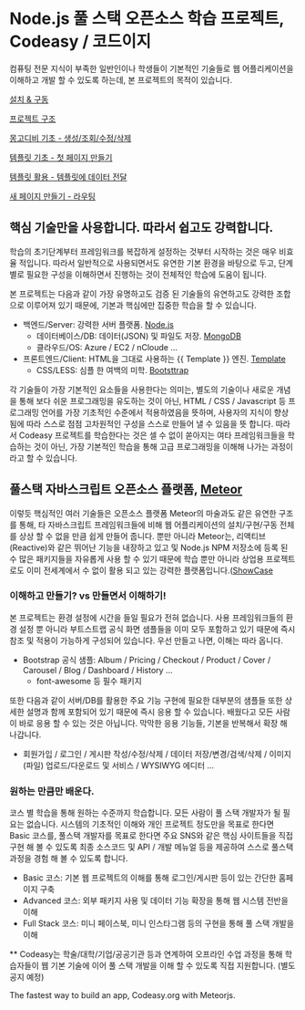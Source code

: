 # Node.js 풀 스택 오픈소스 학습 프로젝트, Codeasy / 코드이지  

컴퓨팅 전문 지식이 부족한 일반인이나 학생들이 기본적인 기술들로 웹 어플리케이션을 이해하고 개발 할 수 있도록 하는데, 본 프로젝트의 목적이 있습니다.

[설치 & 구동](/docs/install&run.md)

[프로젝트 구조](/docs/project_structure.md)

[몽고디비 기초 - 생성/조회/수정/삭제](/docs/mongodb_basic.md)

[템플릿 기초 - 첫 페이지 만들기](/docs/template_basic.md)

[템플릿 활용 - 템플릿에 데이터 전달](/docs/template_basic2.md)

[새 페이지 만들기 - 라우팅](/docs/routing.md)


## 핵심 기술만을 사용합니다. 따라서 쉽고도 강력합니다.
학습의 초기단계부터 프레임워크를 복잡하게 설정하는 것부터 시작하는 것은 매우 비효율 적입니다. 따라서 일반적으로 사용되면서도 유연한 기본 환경을 바탕으로 두고, 단계별로 필요한 구성을 이해하면서 진행하는 것이 전체적인 학습에 도움이 됩니다.

본 프로젝트는 다음과 같이 가장 유명하고도 검증 된 기술들의 유연하고도 강력한 조합으로 이루어져 있기 때문에, 기본과 핵심에만 집중한 학습을 할 수 있습니다. 

- 백엔드/Server: 강력한 서버 플랫폼. [Node.js](https://nodejs.org/)
  - 데이터베이스/DB: 데이터(JSON) 및 파일도 저장. [MongoDB](https://www.mongodb.com/)
  - 클라우드/OS: Azure / EC2 / nCloude ...
- 프론트엔드/Client: HTML을 그대로 사용하는 {{ Template }} 엔진. [Template](http://blazejs.org/)
  - CSS/LESS: 심플 한 여백의 미학. [Bootsttrap](https://getbootstrap.com/docs/4.3/examples/)

각 기술들이 가장 기본적인 요소들을 사용한다는 의미는, 별도의 기술이나 새로운 개념을 통해 보다 쉬운 프로그래밍을 유도하는 것이 아닌, HTML / CSS / Javascript 등 프로그래밍 언어를 가장 기초적인 수준에서 적용하였음을 뜻하며, 사용자의 지식이 향상 됨에 따라 스스로 점점 고차원적인 구성을 스스로 만들어 낼 수 있음을 뜻 합니다. 따라서 Codeasy 프로젝트를 학습한다는 것은 셀 수 없이 쏟아지는 여타 프레임워크들을 학습하는 것이 아닌, 가장 기본적인 학습을 통해 고급 프로그래밍을 이해해 나가는 과정이라고 할 수 있습니다. 

## 풀스택 자바스크립트 오픈소스 플랫폼, [Meteor](https://www.meteor.com/)
이렇듯 핵심적인 여러 기술들은 오픈소스 플랫폼 Meteor의 마술과도 같은 유연한 구조를 통해, 타 자바스크립트 프레임워크들에 비해 웹 어플리케이션의 설치/구현/구동 전체를 상상 할 수 없을 만큼 쉽게 만들어 줍니다. 뿐만 아니라 Meteor는, 리액티브(Reactive)와 같은 뛰어난 기능을 내장하고 있고 및 Node.js NPM 저장소에 등록 된 수 많은 패키지들을 자유롭게 사용 할 수 있기 때문에 학습 뿐만 아니라 상업용 프로젝트로도 이미 전세계에서 수 없이 활용 되고 있는 강력한 플랫폼입니다.([ShowCase](https://www.meteor.com/showcase)

### 이해하고 만들기? vs 만들면서 이해하기!
본 프로젝트는 환경 설정에 시간을 들일 필요가 전혀 없습니다. 사용 프레임워크들의 환경 설정 뿐 아니라 부트스트랩 공식 화면 샘플들을 이미 모두 포함하고 있기 때문에 즉시 참조 및 적용이 가능하게 구성되어 있습니다. 우선 만들고 나면, 이해는 따라 옵니다.
- Bootstrap 공식 샘플: Album / Pricing / Checkout / Product / Cover / Carousel / Blog / Dashboard / History ...
  + font-awesome 등 필수 패키지 

또한 다음과 같이 서버/DB를 활용한 주요 기능 구현에 필요한 대부분의 샘플들 또한 상세한 설명과 함께 포함되어 있기 때문에 즉시 응용 할 수 있습니다. 배웠다고 모든 사람이 바로 응용 할 수 있는 것은 아닙니다. 막막한 응용 기능들, 기본을 반복해서 확장 해 나갑니다.
- 회원가입 / 로그인 / 게시판 작성/수정/삭제 / 데이터 저장/변경/검색/삭제 / 이미지(파일) 업로드/다운로드 및 서비스 / WYSIWYG 에디터 ...

### 원하는 만큼만 배운다.
코스 별 학습을 통해 원하는 수준까지 학습합니다. 모든 사람이 풀 스택 개발자가 될 필요는 없습니다. 시스템의 기초적인 이해와 개인 프로젝트 정도만을 목표로 한다면 Basic 코스를, 풀스택 개발자를 목표로 한다면 주요 SNS와 같은 핵심 사이트들을 직접 구현 해 볼 수 있도록 최종 소스코드 및 API / 개발 메뉴얼 등을 제공하여 스스로 풀스택 과정을 경험 해 볼 수 있도록 합니다.

- Basic 코스: 기본 웹 프로젝트의 이해를 통해 로그인/게시판 등이 있는 간단한 홈페이지 구축
- Advanced 코스: 외부 패키지 사용 및 데이터 기능 확장을 통해 웹 시스템 전반을 이해
- Full Stack 코스: 미니 페이스북, 미니 인스타그램 등의 구현을 통해 풀 스택 개발을 이해

** Codeasy는 학술/대학/기업/공공기관 등과 연계하여 오프라인 수업 과정을 통해 학습자들이 웹 기본 기술에 이어 풀 스택 개발을 이해 할 수 있도록 직접 지원합니다. (별도 공지 예정)

The fastest way to build an app, 
Codeasy.org with Meteorjs.



